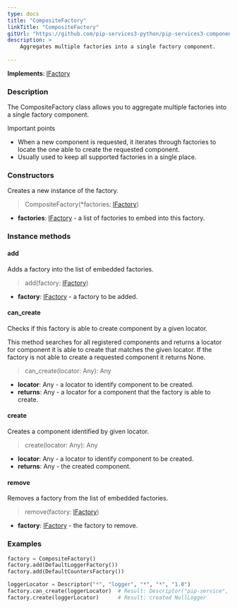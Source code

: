 ```yaml
---
type: docs
title: "CompositeFactory"
linkTitle: "CompositeFactory"
gitUrl: "https://github.com/pip-services3-python/pip-services3-components-python"
description: >
    Aggregates multiple factories into a single factory component.
   
---
```


**Implements**: [IFactory](../ifactory)

### Description

The CompositeFactory class allows you to aggregate multiple factories into a single factory component.

Important points

- When a new component is requested, it iterates through factories to locate the one able to create the requested component.
- Usually used to keep all supported factories in a single place.

### Constructors
Creates a new instance of the factory.

> CompositeFactory(*factories: [IFactory](../ifactory))

- **factories**: [IFactory](../ifactory) - a list of factories to embed into this factory.


### Instance methods

#### add
Adds a factory into the list of embedded factories.

> add(factory: [IFactory](../ifactory))

- **factory**: [IFactory](../ifactory) - a factory to be added.


#### can_create
Checks if this factory is able to create component by a given locator.

This method searches for all registered components and returns
a locator for component it is able to create that matches the given locator.
If the factory is not able to create a requested component it returns None.

> can_create(locator: Any): Any

- **locator**: Any - a locator to identify component to be created.
- **returns**: Any - a locator for a component that the factory is able to create.


#### create
Creates a component identified by given locator.

> create(locator: Any): Any

- **locator**: Any - a locator to identify component to be created.
- **returns**: Any - the created component.


#### remove
Removes a factory from the list of embedded factories.

>  remove(factory: [IFactory](../ifactory))

- **factory**: [IFactory](../ifactory) - the factory to remove.

### Examples

```python
factory = CompositeFactory()
factory.add(DefaultLoggerFactory())
factory.add(DefaultCountersFactory())

loggerLocator = Descriptor("*", "logger", "*", "*", "1.0")
factory.can_create(loggerLocator)  # Result: Descriptor("pip-service", "logger", "None", "default", "1.0")
factory.create(loggerLocator)      # Result: created NullLogger
```
